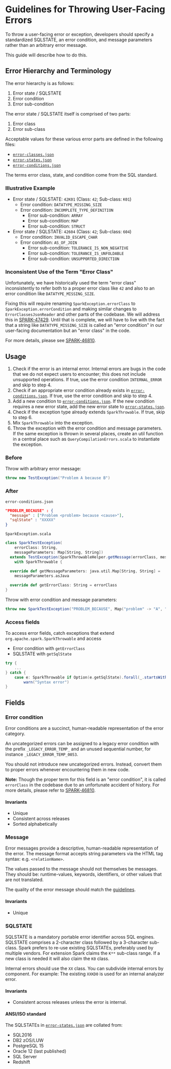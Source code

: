 # Guidelines for Throwing User-Facing Errors

To throw a user-facing error or exception, developers should specify a standardized SQLSTATE, an error condition, and message parameters rather than an arbitrary error message.

This guide will describe how to do this.

## Error Hierarchy and Terminology

The error hierarchy is as follows:
1. Error state / SQLSTATE
2. Error condition
3. Error sub-condition

The error state / SQLSTATE itself is comprised of two parts:
1. Error class
2. Error sub-class

Acceptable values for these various error parts are defined in the following files:
* [`error-classes.json`](error-classes.json)
* [`error-states.json`](error-states.json)
* [`error-conditions.json`](error-conditions.json)

The terms error class, state, and condition come from the SQL standard.

### Illustrative Example
* Error state / SQLSTATE: `42K01` (Class: `42`; Sub-class: `K01`)
  * Error condition: `DATATYPE_MISSING_SIZE`
  * Error condition: `INCOMPLETE_TYPE_DEFINITION`
    * Error sub-condition: `ARRAY`
    * Error sub-condition: `MAP`
    * Error sub-condition: `STRUCT`
* Error state / SQLSTATE: `42604` (Class: `42`; Sub-class: `604`)
  * Error condition: `INVALID_ESCAPE_CHAR`
  * Error condition: `AS_OF_JOIN`
    * Error sub-condition: `TOLERANCE_IS_NON_NEGATIVE`
    * Error sub-condition: `TOLERANCE_IS_UNFOLDABLE`
    * Error sub-condition: `UNSUPPORTED_DIRECTION`

### Inconsistent Use of the Term "Error Class"

Unfortunately, we have historically used the term "error class" inconsistently to refer both to a proper error class like `42` and also to an error condition like `DATATYPE_MISSING_SIZE`.

Fixing this will require renaming `SparkException.errorClass` to `SparkException.errorCondition` and making similar changes to `ErrorClassesJsonReader` and other parts of the codebase. We will address this in [SPARK-47429]. Until that is complete, we will have to live with the fact that a string like `DATATYPE_MISSING_SIZE` is called an "error condition" in our user-facing documentation but an "error class" in the code.

For more details, please see [SPARK-46810].

[SPARK-46810]: https://issues.apache.org/jira/browse/SPARK-46810
[SPARK-47429]: https://issues.apache.org/jira/browse/SPARK-47429

## Usage

1. Check if the error is an internal error.
   Internal errors are bugs in the code that we do not expect users to encounter; this does not include unsupported operations.
   If true, use the error condition `INTERNAL_ERROR` and skip to step 4.
2. Check if an appropriate error condition already exists in [`error-conditions.json`](error-conditions.json).
   If true, use the error condition and skip to step 4.
3. Add a new condition to [`error-conditions.json`](error-conditions.json). If the new condition requires a new error state, add the new error state to [`error-states.json`](error-states.json).
4. Check if the exception type already extends `SparkThrowable`.
   If true, skip to step 6.
5. Mix `SparkThrowable` into the exception.
6. Throw the exception with the error condition and message parameters. If the same exception is thrown in several places, create an util function in a central place such as `QueryCompilationErrors.scala` to instantiate the exception.

### Before

Throw with arbitrary error message:

```scala
throw new TestException("Problem A because B")
```

### After

`error-conditions.json`

```json
"PROBLEM_BECAUSE" : {
  "message" : ["Problem <problem> because <cause>"],
  "sqlState" : "XXXXX"
}
```

`SparkException.scala`

```scala
class SparkTestException(
    errorClass: String,
    messageParameters: Map[String, String])
  extends TestException(SparkThrowableHelper.getMessage(errorClass, messageParameters))
    with SparkThrowable {
    
  override def getMessageParameters: java.util.Map[String, String] =
    messageParameters.asJava

  override def getErrorClass: String = errorClass
}
```

Throw with error condition and message parameters:

```scala
throw new SparkTestException("PROBLEM_BECAUSE", Map("problem" -> "A", "cause" -> "B"))
```

### Access fields

To access error fields, catch exceptions that extend `org.apache.spark.SparkThrowable` and access
  - Error condition with `getErrorClass`
  - SQLSTATE with `getSqlState`

```scala
try {
    ...
} catch {
    case e: SparkThrowable if Option(e.getSqlState).forall(_.startsWith("42")) =>
        warn("Syntax error")
}
```

## Fields

### Error condition

Error conditions are a succinct, human-readable representation of the error category.

An uncategorized errors can be assigned to a legacy error condition with the prefix `_LEGACY_ERROR_TEMP_` and an unused sequential number, for instance `_LEGACY_ERROR_TEMP_0053`.

You should not introduce new uncategorized errors. Instead, convert them to proper errors whenever encountering them in new code.

**Note:** Though the proper term for this field is an "error condition", it is called `errorClass` in the codebase due to an unfortunate accident of history. For more details, please refer to [SPARK-46810].

#### Invariants

- Unique
- Consistent across releases
- Sorted alphabetically

### Message

Error messages provide a descriptive, human-readable representation of the error.
The message format accepts string parameters via the HTML tag syntax: e.g. `<relationName>`.

The values passed to the message should not themselves be messages.
They should be: runtime-values, keywords, identifiers, or other values that are not translated.

The quality of the error message should match the
[guidelines](https://spark.apache.org/error-message-guidelines.html).

#### Invariants

- Unique

### SQLSTATE

SQLSTATE is a mandatory portable error identifier across SQL engines.
SQLSTATE comprises a 2-character class followed by a 3-character sub-class.
Spark prefers to re-use existing SQLSTATEs, preferably used by multiple vendors.
For extension Spark claims the `K**` sub-class range.
If a new class is needed it will also claim the `K0` class.

Internal errors should use the `XX` class. You can subdivide internal errors by component.
For example: The existing `XXKD0` is used for an internal analyzer error.

#### Invariants

- Consistent across releases unless the error is internal.

#### ANSI/ISO standard

The SQLSTATEs in [`error-states.json`](error-states.json) are collated from:
- SQL2016
- DB2 zOS/LUW
- PostgreSQL 15
- Oracle 12 (last published)
- SQL Server
- Redshift
